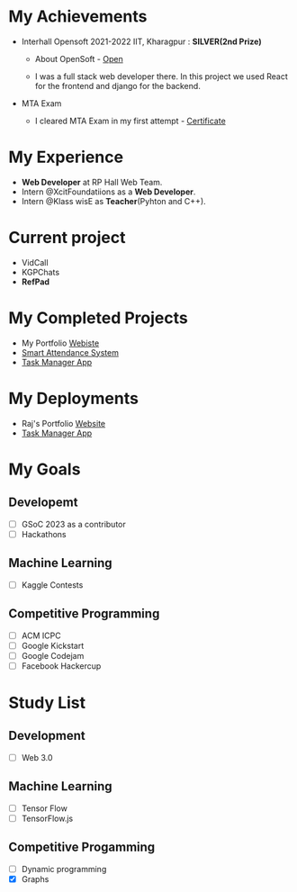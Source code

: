 # My Achievements

- Interhall Opensoft 2021-2022 IIT, Kharagpur : **SILVER(2nd Prize)**

  - About OpenSoft - [Open](https://wiki.metakgp.org/w/Open_Soft)

  - I was a full stack web developer there. In this project we used React for the frontend and django for the backend.
 
 - MTA Exam
   - I cleared MTA Exam in my first attempt - [Certificate](https://www.linkedin.com/posts/rajesh-kumar-singh-2933371aa_mta-introduction-to-programming-using-html-activity-6848102546028994560-tzkt?utm_source=linkedin_share&utm_medium=member_desktop_web)

# My Experience
- **Web Developer** at RP Hall Web Team.
- Intern @XcitFoundatiions as a **Web Developer**.
- Intern @Klass wisE as **Teacher**(Pyhton and C++).
 
 # Current project
 - VidCall
 - KGPChats
 - **RefPad**

 # My Completed Projects
 - My Portfolio [Webiste](https://luxury-dolphin-25de30.netlify.app)
 - [Smart Attendance System](https://github.com/NutNick31/Smart_Attendance_System.git)
 - [Task Manager App](https://rajesh-task-manager-1.herokuapp.com/)
 
 
 # My Deployments
 - Raj's Portfolio [Website](https://luxury-dolphin-25de30.netlify.app)
 - [Task Manager App](https://rajesh-task-manager-1.herokuapp.com/)

# My Goals
## Developemt
- [ ] GSoC 2023 as a contributor
- [ ] Hackathons
## Machine Learning
- [ ] Kaggle Contests
## Competitive Programming
- [ ] ACM ICPC
- [ ] Google Kickstart
- [ ] Google Codejam
- [ ] Facebook Hackercup

# Study List
## Development
 - [ ] Web 3.0
## Machine Learning
 - [ ] Tensor Flow
 - [ ] TensorFlow.js
## Competitive Progamming
 - [ ] Dynamic programming
 - [x] Graphs
